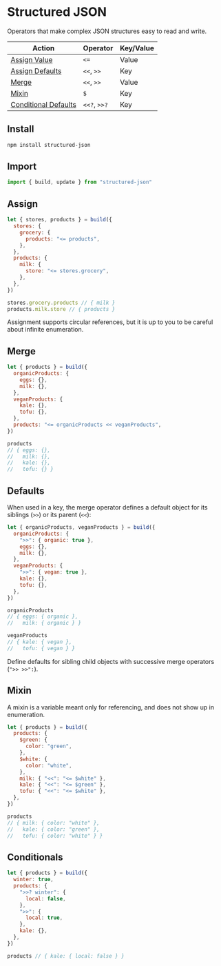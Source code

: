 # Structured JSON

Operators that make complex JSON structures easy to read and write.

| Action                                | Operator     | Key/Value |
| ------------------------------------- | ------------ | --------- |
| [Assign Value](#assign)               | `<=`         | Value     |
| [Assign Defaults](#defaults)          | `<<`, `>>`   | Key       |
| [Merge](#merge)                       | `<<`, `>>`   | Value     |
| [Mixin](#mixin)                       | `$`          | Key       |
| [Conditional Defaults](#conditionals) | `<<?`, `>>?` | Key       |

## Install

```bash
npm install structured-json
```

## Import

```js
import { build, update } from "structured-json"
```

## Assign

```js
let { stores, products } = build({
  stores: {
    grocery: {
      products: "<= products",
    },
  },
  products: {
    milk: {
      store: "<= stores.grocery",
    },
  },
})

stores.grocery.products // { milk }
products.milk.store // { products }
```

Assignment supports circular references, but it is up to you to be careful about infinite enumeration.

## Merge

```js
let { products } = build({
  organicProducts: {
    eggs: {},
    milk: {},
  },
  veganProducts: {
    kale: {},
    tofu: {},
  },
  products: "<= organicProducts << veganProducts",
})

products
// { eggs: {},
//   milk: {},
//   kale: {},
//   tofu: {} }
```

## Defaults

When used in a key, the merge operator defines a default object for its siblings (`>>`) or its parent (`<<`):

```js
let { organicProducts, veganProducts } = build({
  organicProducts: {
    ">>": { organic: true },
    eggs: {},
    milk: {},
  },
  veganProducts: {
    ">>": { vegan: true },
    kale: {},
    tofu: {},
  },
})

organicProducts
// { eggs: { organic },
//   milk: { organic } }

veganProducts
// { kale: { vegan },
//   tofu: { vegan } }
```

Define defaults for sibling child objects with successive merge operators (`">> >>":`).

## Mixin

A mixin is a variable meant only for referencing, and does not show up in enumeration.

```js
let { products } = build({
  products: {
    $green: {
      color: "green",
    },
    $white: {
      color: "white",
    },
    milk: { "<<": "<= $white" },
    kale: { "<<": "<= $green" },
    tofu: { "<<": "<= $white" },
  },
})

products
// { milk: { color: "white" },
//   kale: { color: "green" },
//   tofu: { color: "white" } }
```

## Conditionals

```js
let { products } = build({
  winter: true,
  products: {
    ">>? winter": {
      local: false,
    },
    ">>": {
      local: true,
    },
    kale: {},
  },
})

products // { kale: { local: false } }
```
